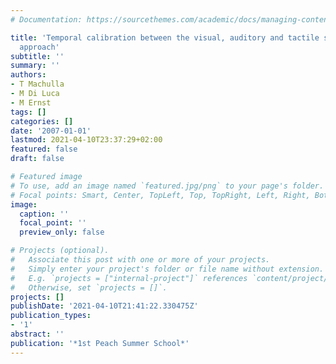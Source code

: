 ```yaml
---
# Documentation: https://sourcethemes.com/academic/docs/managing-content/

title: 'Temporal calibration between the visual, auditory and tactile senses: A psychophysical
  approach'
subtitle: ''
summary: ''
authors:
- T Machulla
- M Di Luca
- M Ernst
tags: []
categories: []
date: '2007-01-01'
lastmod: 2021-04-10T23:37:29+02:00
featured: false
draft: false

# Featured image
# To use, add an image named `featured.jpg/png` to your page's folder.
# Focal points: Smart, Center, TopLeft, Top, TopRight, Left, Right, BottomLeft, Bottom, BottomRight.
image:
  caption: ''
  focal_point: ''
  preview_only: false

# Projects (optional).
#   Associate this post with one or more of your projects.
#   Simply enter your project's folder or file name without extension.
#   E.g. `projects = ["internal-project"]` references `content/project/deep-learning/index.md`.
#   Otherwise, set `projects = []`.
projects: []
publishDate: '2021-04-10T21:41:22.330475Z'
publication_types:
- '1'
abstract: ''
publication: '*1st Peach Summer School*'
---
```

